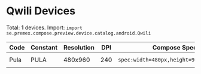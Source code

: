 # Qwili Devices

Total: **1** devices. Import: `import se.premex.compose.preview.device.catalog.android.Qwili`

| Code | Constant | Resolution | DPI | Compose Spec | Preview Usage |
|------|----------|------------|-----|-------------|---------------|
| Pula | PULA | 480x960 | 240 | `spec:width=480px,height=960px,dpi=240` | `@Preview(device = Qwili.PULA)` |

<!-- Generated automatically. Do not edit manually. -->
